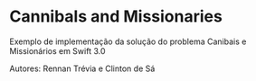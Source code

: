 # Cannibals and Missionaries

Exemplo de implementação da solução do problema Canibais e Missionários em Swift 3.0

Autores: Rennan Trévia e Clinton de Sá
